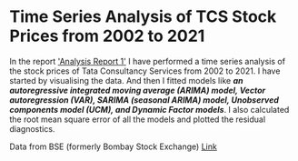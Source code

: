 # Time Series Analysis of TCS Stock Prices from 2002 to 2021
In the report ['Analysis Report 1'](https://github.com/berasaikat/time-series-analysis-of-tcs-stock-prices-2004-2021/blob/main/Analysis%20Report%201.ipynb) I have performed a time series analysis of the stock prices of Tata Consultancy Services from 2002 to 2021. I have started by visualising the data. And then I fitted models like ***an autoregressive integrated moving average (ARIMA) model, Vector autoregression (VAR), SARIMA (seasonal ARIMA) model, Unobserved components model (UCM), and Dynamic Factor models***. I also calculated the root mean square error of all the models and plotted the residual diagnostics.


Data from BSE (formerly Bombay Stock Exchange) [Link](https://www.bseindia.com/markets/equity/EQReports/StockPrcHistori.html?flag=0)
